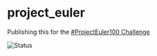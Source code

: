 project_euler
=============

Publishing this for the [#ProjectEuler100 Challenge](https://www.freecodecamp.org/news/projecteuler100-coding-challenge-competitive-programming/)


![Status](https://projecteuler.net/profile/rob121618.png)


